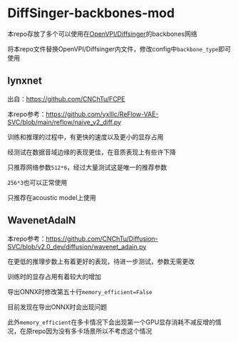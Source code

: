 # DiffSinger-backbones-mod

本repo存放了多个可以使用在[OpenVPI/Diffsinger](https://github.com/openvpi/DiffSinger)的backbones网络

将本repo文件替换OpenVPI/Diffsinger内文件，修改config中`backbone_type`即可使用

## lynxnet

出自：https://github.com/CNChTu/FCPE

本repo参考：https://github.com/yxlllc/ReFlow-VAE-SVC/blob/main/reflow/naive_v2_diff.py

训练和推理的过程中，有更快的速度以及更小的显存占用

经测试在数据音域边缘的表现更佳，在音质表现上有些许下降

只推荐网络参数`512*6`，经过大量测试这是唯一的推荐参数

`256*3`也可以正常使用

只推荐在acoustic model上使用

## WavenetAdaIN

本repo参考：https://github.com/CNChTu/Diffusion-SVC/blob/v2.0_dev/diffusion/wavenet_adain.py

在更低的推理步数上有着更好的表现，待进一步测试，参数无需更改

训练时的显存占用有着较大的增加

导出ONNX时修改第五十行`memory_efficient=False`

目前发现在导出ONNX时会出现问题

此外`memory_efficient`在多卡情况下会出现第一个GPU显存消耗不减反增的情况，在原repo因为没有多卡场景所以不考虑这个情况
